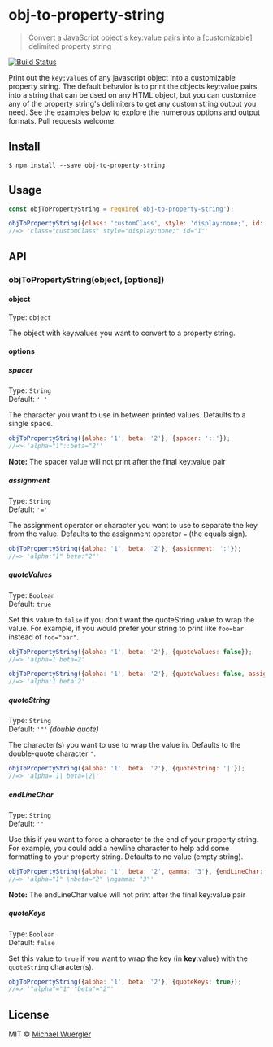 # obj-to-property-string

> Convert a JavaScript object's key:value pairs into a [customizable] delimited property string

[![Build Status](https://travis-ci.org/radiovisual/obj-to-property-string.svg?branch=master)](https://travis-ci.org/radiovisual/obj-to-property-string)

Print out the `key:values` of any javascript object into a customizable property string. The default behavior is to print
the objects key:value pairs into a string that can be used on any HTML object, but you can customize any of the property
string's delimiters to get any custom string output you need. See the examples below to explore the numerous options and 
output formats. Pull requests welcome.


## Install

```
$ npm install --save obj-to-property-string
```


## Usage

```js
const objToPropertyString = require('obj-to-property-string');

objToPropertyString({class: 'customClass', style: 'display:none;', id: '1'});
//=> 'class="customClass" style="display:none;" id="1"'
```


## API

### objToPropertyString(object, [options])

#### object

Type: `object`

The object with key:values you want to convert to a property string.

#### options

##### spacer

Type: `String`<br>
Default: `' '`  

The character you want to use in between printed values. Defaults to a single space.

```js
objToPropertyString({alpha: '1', beta: '2'}, {spacer: '::'});
//=> 'alpha="1"::beta="2"'
```

**Note:** The spacer value will not print after the final key:value pair

##### assignment

Type: `String`<br>
Default: `'='`  

The assignment operator or character you want to use to separate the key from the value. Defaults to the 
 assignment operator `=` (the equals sign).

```js
objToPropertyString({alpha: '1', beta: '2'}, {assignment: ':'});
//=> 'alpha:"1" beta:"2"'
```

##### quoteValues

Type: `Boolean`<br>
Default: `true`

Set this value to `false` if you don't want the quoteString value to wrap the value. For example, if you would prefer your string
to print like `foo=bar` instead of `foo="bar"`.

```js
objToPropertyString({alpha: '1', beta: '2'}, {quoteValues: false});
//=> 'alpha=1 beta=2'

objToPropertyString({alpha: '1', beta: '2'}, {quoteValues: false, assignment: ':'});
//=> 'alpha:1 beta:2'
```

##### quoteString

Type: `String`<br>
Default: `'"'` *(double quote)*

The character(s) you want to use to wrap the value in. Defaults to the double-quote character `"`. 

```js
objToPropertyString({alpha: '1', beta: '2'}, {quoteString: '|'});
//=> 'alpha=|1| beta=|2|'
```

##### endLineChar

Type: `String`<br>
Default: `''`  

Use this if you want to force a character to the end of your property string. For example, you could add a newline 
character to help add some formatting to your property string. Defaults to no value (empty string).

```js
objToPropertyString({alpha: '1', beta: '2', gamma: '3'}, {endLineChar: '\n'});
//=> 'alpha="1" \nbeta="2" \ngamma: "3"'
```

**Note:** The endLineChar value will not print after the final key:value pair

##### quoteKeys

Type: `Boolean`<br>
Default: `false`  

Set this value to `true` if you want to wrap the key (in **key**:value) with the `quoteString` character(s).

```js
objToPropertyString({alpha: '1', beta: '2'}, {quoteKeys: true});
//=> '"alpha"="1" "beta"="2"'
```


## License

MIT © [Michael Wuergler](http://numetriclabs.com)
